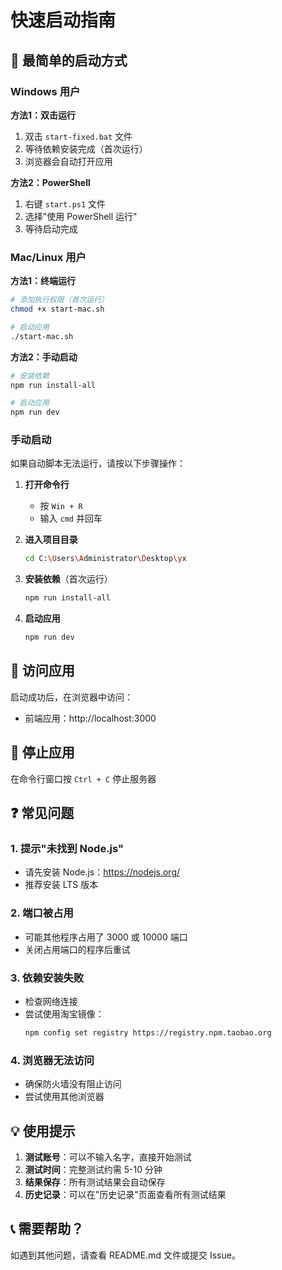 # 快速启动指南

## 🚀 最简单的启动方式

### Windows 用户

**方法1：双击运行**
1. 双击 `start-fixed.bat` 文件
2. 等待依赖安装完成（首次运行）
3. 浏览器会自动打开应用

**方法2：PowerShell**
1. 右键 `start.ps1` 文件
2. 选择"使用 PowerShell 运行"
3. 等待启动完成

### Mac/Linux 用户

**方法1：终端运行**
```bash
# 添加执行权限（首次运行）
chmod +x start-mac.sh

# 启动应用
./start-mac.sh
```

**方法2：手动启动**
```bash
# 安装依赖
npm run install-all

# 启动应用
npm run dev
```

### 手动启动

如果自动脚本无法运行，请按以下步骤操作：

1. **打开命令行**
   - 按 `Win + R`
   - 输入 `cmd` 并回车

2. **进入项目目录**
   ```bash
   cd C:\Users\Administrator\Desktop\yx
   ```

3. **安装依赖**（首次运行）
   ```bash
   npm run install-all
   ```

4. **启动应用**
   ```bash
   npm run dev
   ```

## 📱 访问应用

启动成功后，在浏览器中访问：
- 前端应用：http://localhost:3000

## 🛑 停止应用

在命令行窗口按 `Ctrl + C` 停止服务器

## ❓ 常见问题

### 1. 提示"未找到 Node.js"
- 请先安装 Node.js：https://nodejs.org/
- 推荐安装 LTS 版本

### 2. 端口被占用
- 可能其他程序占用了 3000 或 10000 端口
- 关闭占用端口的程序后重试

### 3. 依赖安装失败
- 检查网络连接
- 尝试使用淘宝镜像：
  ```bash
  npm config set registry https://registry.npm.taobao.org
  ```

### 4. 浏览器无法访问
- 确保防火墙没有阻止访问
- 尝试使用其他浏览器

## 💡 使用提示

1. **测试账号**：可以不输入名字，直接开始测试
2. **测试时间**：完整测试约需 5-10 分钟
3. **结果保存**：所有测试结果会自动保存
4. **历史记录**：可以在"历史记录"页面查看所有测试结果

## 📞 需要帮助？

如遇到其他问题，请查看 README.md 文件或提交 Issue。
